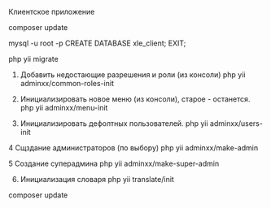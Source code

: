 Клиентское приложение

composer update

mysql -u root -p
CREATE DATABASE xle_client;
EXIT;

php yii migrate

1. Добавить недостающие разрешения и роли (из консоли)
   php yii adminxx/common-roles-init

2. Инициализировать новое меню (из консоли), старое - останется.
   php yii adminxx/menu-init
   
3. Инициализировать дефолтных пользователей.
   php yii adminxx/users-init

4 Сщздание администраторов (по выбору)
   php yii adminxx/make-admin

5 Создание суперадмина
   php yii adminxx/make-super-admin
   
6. Инициализация словаря
   php yii translate/init

composer update